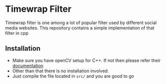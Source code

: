 # Timewrap Filter
Timewrap filter is one among a lot of popular filter used by different social media websites. This repository contains a simple implementation of that
filter in cpp

## Installation
  - Make sure you have openCV setup for C++. If not then please refer their [documentation](https://github.com/opencv/opencv)
  - Other than that there is no installation involved.
  - Just compile the file located in ```src/``` and you are good to go
